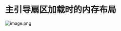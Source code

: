 # 主引导扇区加载时的内存布局

![image.png](https://cdn.nlark.com/yuque/0/2021/png/288075/1616673324303-0b9c1c89-26ae-426b-8759-96b59775a733.png)

